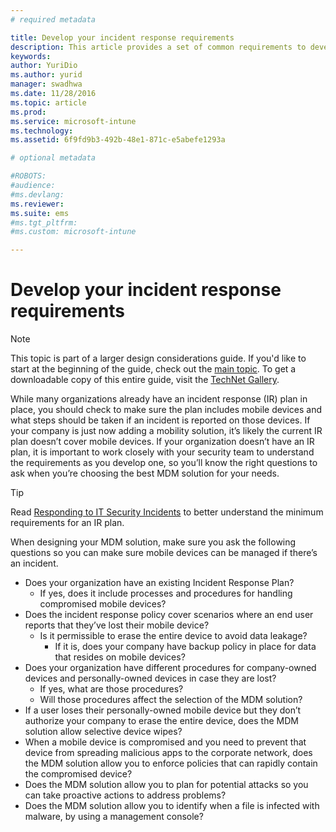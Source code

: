 ```yaml
---
# required metadata

title: Develop your incident response requirements
description: This article provides a set of common requirements to develop an incident response process for mobile device management scenario.
keywords:
author: YuriDio
ms.author: yurid
manager: swadhwa
ms.date: 11/28/2016
ms.topic: article
ms.prod:
ms.service: microsoft-intune
ms.technology:
ms.assetid: 6f9fd9b3-492b-48e1-871c-e5abefe1293a

# optional metadata

#ROBOTS:
#audience:
#ms.devlang:
ms.reviewer:
ms.suite: ems
#ms.tgt_pltfrm:
#ms.custom: microsoft-intune

---
```


# Develop your incident response requirements

>[!NOTE]
>This topic is part of a larger design considerations guide. If you'd like to start at the beginning of the guide, check out the [main topic](mdm-design-considerations-guide.md). To get a downloadable copy of this entire guide, visit the [TechNet Gallery](https://gallery.technet.microsoft.com/Mobile-Device-Management-7d401582).

While many organizations already have an incident response (IR) plan in place, you should check to make sure the plan includes mobile devices and what steps should be taken if an incident is reported on those devices. If your company is just now adding a mobility solution, it’s likely the current IR plan doesn’t cover mobile devices.
If your organization doesn’t have an IR plan, it is important to work closely with your security team to understand the requirements as you develop one, so you’ll know the right questions to ask when you’re choosing the best MDM solution for your needs.

>[!TIP]
> Read [Responding to IT Security Incidents](https://technet.microsoft.com/library/cc700825.aspx) to better understand the minimum requirements for an IR plan.

When designing your MDM solution, make sure you ask the following questions so you can make sure mobile devices can be managed if there’s an incident.

- Does your organization have an existing Incident Response Plan?
	- If yes, does it include processes and procedures for handling compromised mobile devices?
- Does the incident response policy cover scenarios where an end user reports that they’ve lost their mobile device?
	- Is it permissible to erase the entire device to avoid data leakage?
		- If it is, does your company have backup policy in place for data that resides on mobile devices?
- Does your organization have different procedures for company-owned devices and personally-owned devices in case they are lost?
	- If yes, what are those procedures?
	- Will those procedures affect the selection of the MDM solution?
- If a user loses their personally-owned mobile device but they don’t authorize your company to erase the entire device, does the MDM solution allow selective device wipes?
- When a mobile device is compromised and you need to prevent that device from spreading malicious apps to the corporate network, does the MDM solution allow you to enforce policies that can rapidly contain the compromised device?
- Does the MDM solution allow you to plan for potential attacks so you can take proactive actions to address problems?
- Does the MDM solution allow you to identify when a file is infected with malware, by using a management console?
